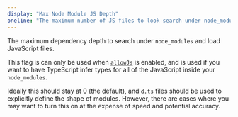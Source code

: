 ```yaml
---
display: "Max Node Module JS Depth"
oneline: "The maximum number of JS files to look search under node_modules and load JavaScript files without declaration files. Only applicable with --allowJs."
---
```


The maximum dependency depth to search under `node_modules` and load JavaScript files.

This flag is can only be used when [`allowJs`](#allowJs) is enabled, and is used if you want to have TypeScript infer types for all of the JavaScript inside your `node_modules`.

Ideally this should stay at 0 (the default), and `d.ts` files should be used to explicitly define the shape of modules.
However, there are cases where you may want to turn this on at the expense of speed and potential accuracy.
